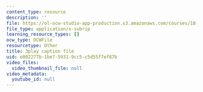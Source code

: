 ```yaml
---
content_type: resource
description: ''
file: https://ol-ocw-studio-app-production.s3.amazonaws.com/courses/18-03sc-differential-equations-fall-2011/e002277b1be759319cc5c5d55f7ef87b_MCrDzhpu3-s.vtt
file_type: application/x-subrip
learning_resource_types: []
ocw_type: OCWFile
resourcetype: Other
title: 3play caption file
uid: e002277b-1be7-5931-9cc5-c5d55f7ef87b
video_files:
  video_thumbnail_file: null
video_metadata:
  youtube_id: null
---
```

